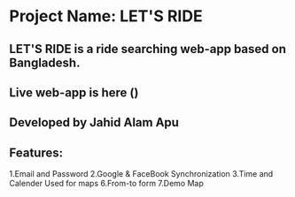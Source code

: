 # Project Name: LET'S RIDE
## LET'S RIDE is a ride searching web-app based on Bangladesh.


## Live web-app is here ()

## Developed by Jahid Alam Apu
## Features:
1.Email and Password
2.Google & FaceBook Synchronization
3.Time and Calender Used for maps
6.From-to form
7.Demo Map

